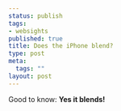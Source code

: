 ```yaml
--- 
status: publish
tags: 
- websights
published: true
title: Does the iPhone blend?
type: post
meta: 
  tags: ""
layout: post
---
```

Good to know: <strong>Yes it blends!</strong>
<object width="425" height="350"><param name="movie" value="http://www.youtube.com/v/qg1ckCkm8YI"></param><param name="wmode" value="transparent"></param><embed src="http://www.youtube.com/v/qg1ckCkm8YI" type="application/x-shockwave-flash" wmode="transparent" width="425" height="350"></embed></object>
